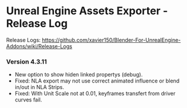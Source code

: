 # Unreal Engine Assets Exporter - Release Log
Release Logs: https://github.com/xavier150/Blender-For-UnrealEngine-Addons/wiki/Release-Logs

### Version 4.3.11

- New option to show hiden linked propertys (debug).
- Fixed: NLA export may not use correct animated influence or blend in/out in NLA Strips.
- Fixed: With Unit Scale not at 0.01, keyframes transfert from driver curves fail.
